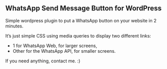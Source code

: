## WhatsApp Send Message Button for WordPress

Simple wordpress plugin to put a WhatsApp button on your website in 2 minutes.

It’s just simple CSS using media queries to display two different links: 
- 1 for WhatsApp Web, for larger screens, 
- Other for the WhatsApp API, for smaller screens.

If you need anything, contact me. :)

